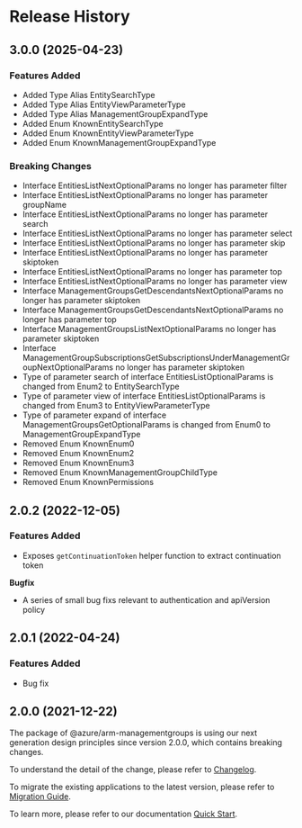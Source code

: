 # Release History
    
## 3.0.0 (2025-04-23)
    
### Features Added

  - Added Type Alias EntitySearchType
  - Added Type Alias EntityViewParameterType
  - Added Type Alias ManagementGroupExpandType
  - Added Enum KnownEntitySearchType
  - Added Enum KnownEntityViewParameterType
  - Added Enum KnownManagementGroupExpandType

### Breaking Changes

  - Interface EntitiesListNextOptionalParams no longer has parameter filter
  - Interface EntitiesListNextOptionalParams no longer has parameter groupName
  - Interface EntitiesListNextOptionalParams no longer has parameter search
  - Interface EntitiesListNextOptionalParams no longer has parameter select
  - Interface EntitiesListNextOptionalParams no longer has parameter skip
  - Interface EntitiesListNextOptionalParams no longer has parameter skiptoken
  - Interface EntitiesListNextOptionalParams no longer has parameter top
  - Interface EntitiesListNextOptionalParams no longer has parameter view
  - Interface ManagementGroupsGetDescendantsNextOptionalParams no longer has parameter skiptoken
  - Interface ManagementGroupsGetDescendantsNextOptionalParams no longer has parameter top
  - Interface ManagementGroupsListNextOptionalParams no longer has parameter skiptoken
  - Interface ManagementGroupSubscriptionsGetSubscriptionsUnderManagementGroupNextOptionalParams no longer has parameter skiptoken
  - Type of parameter search of interface EntitiesListOptionalParams is changed from Enum2 to EntitySearchType
  - Type of parameter view of interface EntitiesListOptionalParams is changed from Enum3 to EntityViewParameterType
  - Type of parameter expand of interface ManagementGroupsGetOptionalParams is changed from Enum0 to ManagementGroupExpandType
  - Removed Enum KnownEnum0
  - Removed Enum KnownEnum2
  - Removed Enum KnownEnum3
  - Removed Enum KnownManagementGroupChildType
  - Removed Enum KnownPermissions
    
## 2.0.2 (2022-12-05)

### Features Added

  - Exposes `getContinuationToken` helper function to extract continuation token

**Bugfix**

  - A series of small bug fixs relevant to authentication and apiVersion policy

## 2.0.1 (2022-04-24)

### Features Added

  - Bug fix

## 2.0.0 (2021-12-22)

The package of @azure/arm-managementgroups is using our next generation design principles since version 2.0.0, which contains breaking changes.

To understand the detail of the change, please refer to [Changelog](https://aka.ms/js-track2-changelog).

To migrate the existing applications to the latest version, please refer to [Migration Guide](https://aka.ms/js-track2-migration-guide).

To learn more, please refer to our documentation [Quick Start](https://aka.ms/azsdk/js/mgmt/quickstart).

